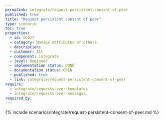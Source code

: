 ```yaml
---
permalink: integrate/request-persistent-consent-of-peer
published: true
title: "Request persistent consent of peer"
type: scenario
toc: true
properties:
  - id: SC027
  - category: Manage attributes of others
  - description:
  - customer: All
  - component: integrate
  - level: Beginner
  - implementation status: DONE
  - documentation status: OPEN
  - published: true
  - link: integrate/request-persistent-consent-of-peer
require:
  - integrate/requests-over-templates
  - integrate/requests-over-messages
required_by:
---
```


{% include scenarios/integrate/request-persistent-consent-of-peer.md %}
